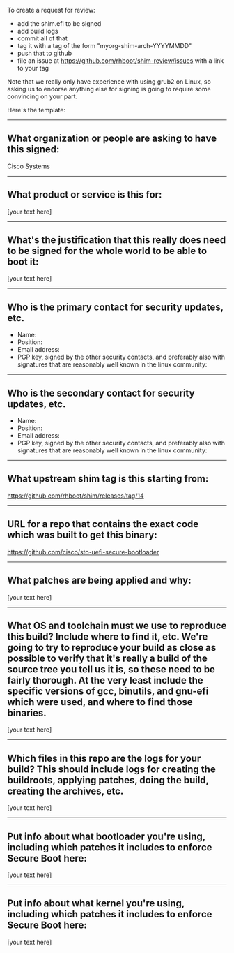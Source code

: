 To create a request for review:

- add the shim.efi to be signed
- add build logs
- commit all of that
- tag it with a tag of the form "myorg-shim-arch-YYYYMMDD"
- push that to github
- file an issue at https://github.com/rhboot/shim-review/issues with a link to your tag

Note that we really only have experience with using grub2 on Linux, so asking
us to endorse anything else for signing is going to require some convincing on
your part.

Here's the template:

-------------------------------------------------------------------------------
What organization or people are asking to have this signed:
-------------------------------------------------------------------------------
Cisco Systems

-------------------------------------------------------------------------------
What product or service is this for:
-------------------------------------------------------------------------------
[your text here]

-------------------------------------------------------------------------------
What's the justification that this really does need to be signed for the whole world to be able to boot it:
-------------------------------------------------------------------------------
[your text here]

-------------------------------------------------------------------------------
Who is the primary contact for security updates, etc.
-------------------------------------------------------------------------------
- Name:
- Position:
- Email address:
- PGP key, signed by the other security contacts, and preferably also with signatures that are reasonably well known in the linux community:

-------------------------------------------------------------------------------
Who is the secondary contact for security updates, etc.
-------------------------------------------------------------------------------
- Name:
- Position:
- Email address:
- PGP key, signed by the other security contacts, and preferably also with signatures that are reasonably well known in the linux community:

-------------------------------------------------------------------------------
What upstream shim tag is this starting from:
-------------------------------------------------------------------------------
https://github.com/rhboot/shim/releases/tag/14

-------------------------------------------------------------------------------
URL for a repo that contains the exact code which was built to get this binary:
-------------------------------------------------------------------------------
https://github.com/cisco/sto-uefi-secure-bootloader

-------------------------------------------------------------------------------
What patches are being applied and why:
-------------------------------------------------------------------------------
[your text here]

-------------------------------------------------------------------------------
What OS and toolchain must we use to reproduce this build?  Include where to find it, etc.  We're going to try to reproduce your build as close as possible to verify that it's really a build of the source tree you tell us it is, so these need to be fairly thorough. At the very least include the specific versions of gcc, binutils, and gnu-efi which were used, and where to find those binaries.
-------------------------------------------------------------------------------
[your text here]

-------------------------------------------------------------------------------
Which files in this repo are the logs for your build?   This should include logs for creating the buildroots, applying patches, doing the build, creating the archives, etc.
-------------------------------------------------------------------------------
[your text here]


-------------------------------------------------------------------------------
Put info about what bootloader you're using, including which patches it includes to enforce Secure Boot here:
-------------------------------------------------------------------------------
[your text here]

-------------------------------------------------------------------------------
Put info about what kernel you're using, including which patches it includes to enforce Secure Boot here:
-------------------------------------------------------------------------------
[your text here]

